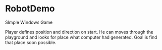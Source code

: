 # RobotDemo
SImple Windows Game

Player defines position and direction on start.
He can moves through the playground and looks for place what computer had generated.
Goal is find that place soon possible.
